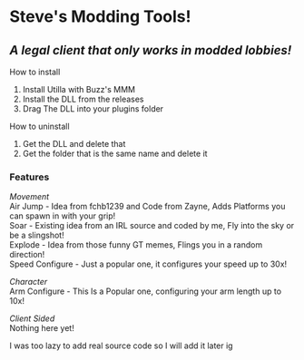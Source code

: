 # Steve's Modding Tools!
## *A legal client that only works in modded lobbies!*

How to install
1. Install Utilla with Buzz's MMM
2. Install the DLL from the releases
3. Drag The DLL into your plugins folder

How to uninstall
1. Get the DLL and delete that
2. Get the folder that is the same name and delete it

### Features
*Movement*    
Air Jump - Idea from fchb1239 and Code from Zayne, Adds Platforms you can spawn in with your grip!    
Soar - Existing idea from an IRL source and coded by me, Fly into the sky or be a slingshot!    
Explode - Idea from those funny GT memes, Flings you in a random direction!    
Speed Configure - Just a popular one, it configures your speed up to 30x!    

*Character*    
Arm Configure - This Is a Popular one, configuring your arm length up to 10x!    

*Client Sided*    
Nothing here yet!    


I was too lazy to add real source code so I will add it later ig
